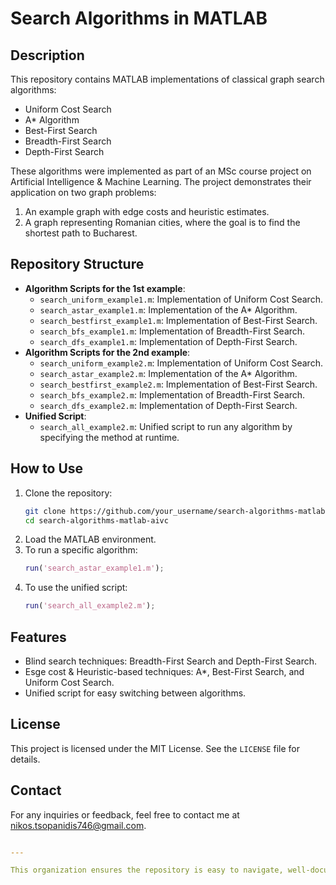 # Search Algorithms in MATLAB

## Description
This repository contains MATLAB implementations of classical graph search algorithms:
- Uniform Cost Search
- A* Algorithm
- Best-First Search
- Breadth-First Search
- Depth-First Search

These algorithms were implemented as part of an MSc course project on Artificial Intelligence & Machine Learning. The project demonstrates their application on two graph problems:
1. An example graph with edge costs and heuristic estimates.
2. A graph representing Romanian cities, where the goal is to find the shortest path to Bucharest.

## Repository Structure
- **Algorithm Scripts for the 1st example**:
  - `search_uniform_example1.m`: Implementation of Uniform Cost Search.
  - `search_astar_example1.m`: Implementation of the A* Algorithm.
  - `search_bestfirst_example1.m`: Implementation of Best-First Search.
  - `search_bfs_example1.m`: Implementation of Breadth-First Search.
  - `search_dfs_example1.m`: Implementation of Depth-First Search.
- **Algorithm Scripts for the 2nd example**:
  - `search_uniform_example2.m`: Implementation of Uniform Cost Search.
  - `search_astar_example2.m`: Implementation of the A* Algorithm.
  - `search_bestfirst_example2.m`: Implementation of Best-First Search.
  - `search_bfs_example2.m`: Implementation of Breadth-First Search.
  - `search_dfs_example2.m`: Implementation of Depth-First Search.
- **Unified Script**:
  - `search_all_example2.m`: Unified script to run any algorithm by specifying the method at runtime.

## How to Use
1. Clone the repository:
   ```bash
   git clone https://github.com/your_username/search-algorithms-matlab-aivc.git
   cd search-algorithms-matlab-aivc
2. Load the MATLAB environment.
3. To run a specific algorithm:
   ```matlab
   run('search_astar_example1.m');
4. To use the unified script:
   ```matlab
   run('search_all_example2.m');

## Features
- Blind search techniques: Breadth-First Search and Depth-First Search.
- Esge cost & Heuristic-based techniques: A*, Best-First Search, and Uniform Cost Search.
- Unified script for easy switching between algorithms.

## License
This project is licensed under the MIT License. See the `LICENSE` file for details.

## Contact
For any inquiries or feedback, feel free to contact me at nikos.tsopanidis746@gmail.com.
```yaml

---

This organization ensures the repository is easy to navigate, well-documented, and professional. Let me know if you'd like to make further changes!

